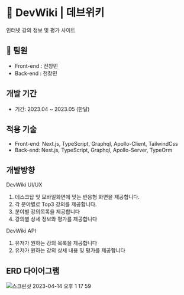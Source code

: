 # 🌟 DevWiki | 데브위키

인터넷 강의 정보 및 평가 사이트

## 👫 팀원

- Front-end : 전창민
- Back-end : 전창민

## 개발 기간

- 기간: 2023.04 ~ 2023.05 (한달)

## 적용 기술

- Front-end: Next.js, TypeScript,  Graphql, Apollo-Client, TailwindCss
- Back-end: Nest.js, TypeScript, Graphql, Apollo-Server, TypeOrm

## 개발방향

DevWiki UI/UX

1. 데스크탑 및 모바일화면에 맞는 반응형 화면을 제공합니다.
2. 각 분야별로 Top3 강의를 제공합니다.
3. 분야별 강의목록을 제공합니다
4. 강의별 상세 정보와 평가를 제공합니다

DevWiki API

1. 유저가 원하는 강의 목록을 제공합니다
2. 유저가 원하는 강의 상세 내용 및 평가를 제공합니다



## ERD 다이어그램

![스크린샷 2023-04-14 오후 1 17 59](https://github.com/JeonChangMin15/devwiki-backend/assets/89255072/848af576-d6e2-4f3e-9ed0-fbe544e18b97)


